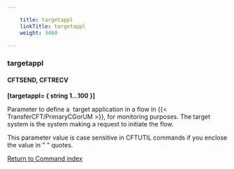 ```yaml
---

    title: targetappl
    linkTitle: targetappl
    weight: 3460

---
```

### targetappl

#### CFTSEND, CFTRECV

****\[targetappl= { string 1...100 }\]****

Parameter to define a  target application in a flow in {{< TransferCFT/PrimaryCGorUM  >}}, for monitoring purposes. The target system is the system making a request to initiate the flow.

This parameter value is case sensitive in CFTUTIL commands if you enclose the value in " " quotes.

[Return to Command index](../../)
